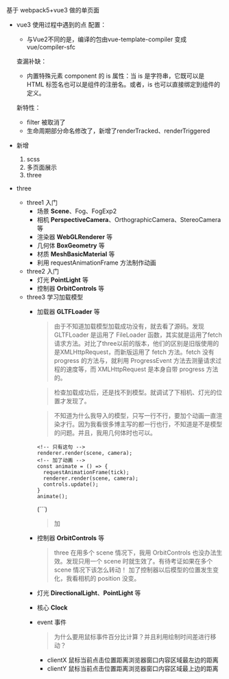 基于 webpack5+vue3 做的单页面

* vue3 使用过程中遇到的点
  配置：
  * 与Vue2不同的是，编译的包由vue-template-compiler 变成 vue/compiler-sfc
    
  查漏补缺：
  * 内置特殊元素 component 的 is 属性：当 is 是字符串，它既可以是 HTML 标签名也可以是组件的注册名。或者，is 也可以直接绑定到组件的定义。

  
  新特性：
  * filter 被取消了
  * 生命周期部分命名修改了，新增了renderTracked、renderTriggered


* 新增
  1. scss
  2. 多页面展示
  3. three

* three
  * three1 入门
    * 场景 **Scene**、Fog、FogExp2
    * 相机 **PerspectiveCamera**、OrthographicCamera、StereoCamera等
    * 渲染器 **WebGLRenderer** 等
    * 几何体 **BoxGeometry** 等
    * 材质 **MeshBasicMaterial** 等
    * 利用 requestAnimationFrame 方法制作动画
  * three2 入门
    * 灯光 **PointLight** 等
    * 控制器 **OrbitControls** 等
  * three3 学习加载模型
    * 加载器 **GLTFLoader** 等
        > 由于不知道加载模型加载成功没有，就去看了源码。发现GLTFLoader 是运用了 FileLoader 函数，其实就是运用了fetch请求方法。对比了three以前的版本，他们的区别是旧版使用的是XMLHttpRequest，而新版运用了 fetch 方法。fetch 没有 progress 的方法与，就利用 ProgressEvent 方法去测量请求过程的速度等，而 XMLHttpRequest 是本身自带 progress 方法的。

        > 检查加载成功后，还是找不到模型。就调试了下相机、灯光的位置才发现了。

        > 不知道为什么我导入的模型，只写一行不行，要加个动画一直渲染才行。因为我看很多博主写的都一行也行，不知道是不是模型的问题。并且，我用几何体时也可以。

          <!-- 只有这句 -->
          renderer.render(scene, camera);
          <!-- 加了动画 -->
          const animate = () => {
            requestAnimationFrame(tick);
            renderer.render(scene, camera);
            controls.update();
          }
          animate();
        
        (```)

        > 加
    * 控制器 **OrbitControls** 等
      > three 在用多个 scene 情况下，我用 OrbitControls 也没办法生效。发现只用一个 scene 时就生效了。有待考证如果在多个 scene 情况下该怎么转动！
      > 加了控制器以后模型的位置发生变化，我看相机的 position 没变。
    * 灯光 **DirectionalLight**、**PointLight** 等
    * 核心 **Clock**
    * event 事件
      > 为什么要用鼠标事件百分比计算？并且利用绘制时间差进行移动？
      * clientX  鼠标当前点击位置距离浏览器窗口内容区域最左边的距离
      * clientY  鼠标当前点击位置距离浏览器窗口内容区域最上边的距离
